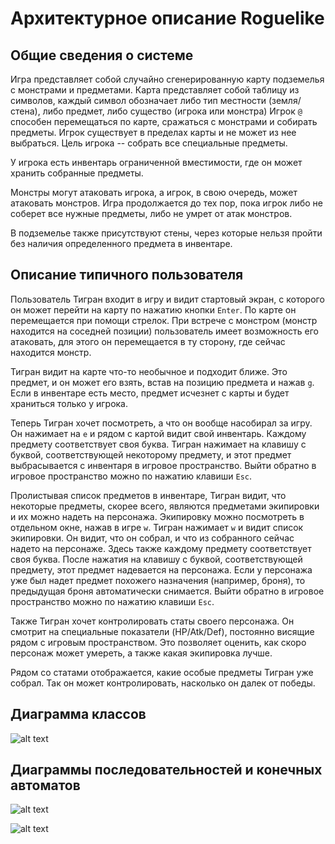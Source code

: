 # Архитектурное описание Roguelike

## Общие сведения о системе

Игра представляет собой случайно сгенерированную карту подземелья с монстрами и предметами. Карта представляет собой таблицу из символов, каждый символ обозначает либо тип местности (земля/стена), либо предмет, либо существо (игрока или монстра) Игрок `@` способен перемещаться по карте, сражаться с монстрами и собирать предметы. Игрок существует в пределах карты и не может из нее выбраться. Цель игрока -- собрать все специальные предметы.

У игрока есть инвентарь ограниченной вместимости, где он может хранить собранные предметы.

Монстры могут атаковать игрока, а игрок, в свою очередь, может атаковать монстров. Игра продолжается до тех пор, пока игрок либо не соберет все нужные предметы, либо не умрет от атак монстров.

В подземелье также присутствуют стены, через которые нельзя пройти без наличия определенного предмета в инвентаре.

## Описание типичного пользователя

Пользователь Тигран входит в игру и видит стартовый экран, с которого он может перейти на карту по нажатию кнопки `Enter`. По карте он перемещается при помощи стрелок. При встрече с монстром (монстр находится на соседней позиции) пользователь имеет возможность его атаковать, для этого он перемещается в ту сторону, где сейчас находится монстр.

Тигран видит на карте что-то необычное и подходит ближе. Это предмет, и он может его взять, встав на позицию предмета и нажав `g`. Если в инвентаре есть место, предмет исчезнет с карты и будет храниться только у игрока.

Теперь Тигран хочет посмотреть, а что он вообще насобирал за игру. Он нажимает на `e` и рядом с картой видит свой инвентарь. Каждому предмету соответствует своя буква. Тигран нажимает на клавишу с буквой, соответствующей некоторому предмету, и этот предмет выбрасывается с инвентаря в игровое пространство. Выйти обратно в игровое пространство можно по нажатию клавиши `Esc`.

Пролистывая список предметов в инвентаре, Тигран видит, что некоторые предметы, скорее всего, являются предметами экипировки и их можно надеть на персонажа. Экипировку можно посмотреть в отдельном окне, нажав в игре `w`. Тигран нажимает `w` и видит список экипировки. Он видит, что он собрал, и что из собранного сейчас надето на персонаже. Здесь также каждому предмету соответствует своя буква. После нажатия на клавишу с буквой, соответствующей предмету, этот предмет надевается на персонажа. Если у персонажа уже был надет предмет похожего назначения (например, броня), то предыдущая броня автоматически снимается. Выйти обратно в игровое пространство можно по нажатию клавиши `Esc`.

Также Тигран хочет контролировать статы своего персонажа. Он смотрит на специальные показатели (HP/Atk/Def), постоянно висящие рядом с игровым пространством. Это позволяет оценить, как скоро персонаж может умереть, а также какая экипировка лучше.

Рядом со статами отображается, какие особые предметы Тигран уже собрал. Так он может контролировать, насколько он далек от победы.

## Диаграмма классов

![alt text](https://github.com/AlexVanGogen/kotlin-roguelike/edit/master/docs/ClassDiagram.png "Class diagram")

## Диаграммы последовательностей и конечных автоматов

![alt text](https://github.com/AlexVanGogen/kotlin-roguelike/edit/master/docs/SequenceDiagram.png "Sequence diagram")

![alt text](https://github.com/AlexVanGogen/kotlin-roguelike/edit/master/docs/ActivityDiagram.png "Finite automata diagram")
